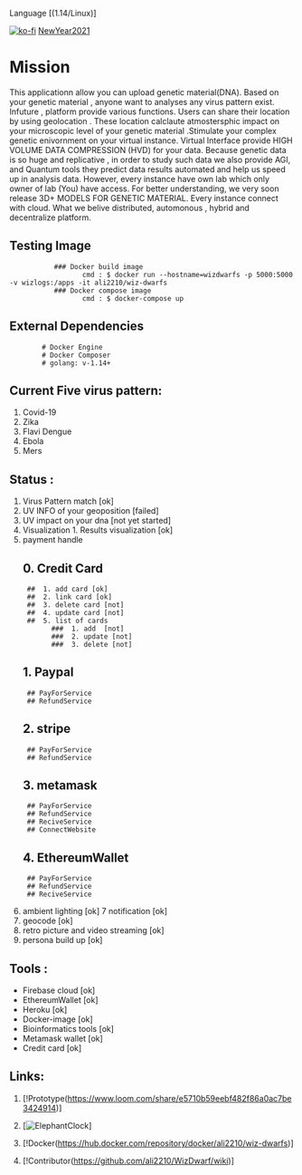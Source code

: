  Language [(1.14/Linux)]
 
 [![ko-fi](https://www.ko-fi.com/img/githubbutton_sm.svg)](https://ko-fi.com/H2H22YW0G)
 [NewYear2021](:tada:)

# Mission
This applicationn allow you can upload  genetic material(DNA). Based on your genetic material , anyone want to analyses any virus pattern exist. Infuture , platform provide various functions. Users can share their location by using geolocation . These location calclaute atmostersphic impact on your microscopic level of your genetic material .Stimulate your complex genetic enivornment on your virtual instance. Virtual Interface provide HIGH VOLUME DATA COMPRESSION (HVD) for your data. Because genetic data is so huge and replicative , in order to study such data we also provide AGI, and Quantum tools they predict data results automated and help us speed up in analysis data. However, every instance have own lab which only owner of lab (You) have access. For better understanding, we very soon release 3D+ MODELS FOR GENETIC MATERIAL. Every instance connect with cloud. What we belive distributed, automonous , hybrid and decentralize platform. 

 ## Testing Image 
               ### Docker build image
                      cmd : $ docker run --hostname=wizdwarfs -p 5000:5000 -v wizlogs:/apps -it ali2210/wiz-dwarfs
               ### Docker compose image
                      cmd : $ docker-compose up     

 ## External Dependencies
            # Docker Engine
            # Docker Composer
            # golang: v-1.14+              

## Current Five virus pattern:
1. Covid-19
2. Zika
3. Flavi Dengue
4. Ebola
5. Mers
       
## Status : 
1. Virus Pattern match [ok]
2. UV INFO of your geoposition [failed]
3. UV impact on your dna [not yet started]
4. Visualization 
       1. Results visualization [ok]
5. payment handle
     ## 0. Credit Card
        ##  1. add card [ok]
        ##  2. link card [ok]
        ##  3. delete card [not]
        ##  4. update card [not]
        ##  5. list of cards 
              ###  1. add  [not]
              ###  2. update [not]
              ###  3. delete [not]
     ## 1. Paypal 
        ## PayForService
        ## RefundService
     ## 2. stripe
        ## PayForService
        ## RefundService
     ## 3. metamask
        ## PayForService
        ## RefundService
        ## ReciveService
        ## ConnectWebsite
     ## 4. EthereumWallet
        ## PayForService
        ## RefundService
        ## ReciveService
6. ambient lighting [ok]
7  notification [ok]
8. geocode  [ok]
9. retro picture and video streaming [ok]
10. persona build up [ok]

## Tools :
- Firebase cloud [ok]
- EthereumWallet [ok]
- Heroku [ok]
- Docker-image [ok]
- Bioinformatics tools [ok]
- Metamask wallet [ok]
- Credit card [ok]

## Links:
 1. [!Prototype(https://www.loom.com/share/e5710b59eebf482f86a0ac7be3424914)]

 2. [![ElephantClock](https://upload.wikimedia.org/wikipedia/commons/7/76/Al-jazari_elephant_clock.png)]

 3. [!Docker(https://hub.docker.com/repository/docker/ali2210/wiz-dwarfs)]

 4. [!Contributor(https://github.com/ali2210/WizDwarf/wiki)] 

